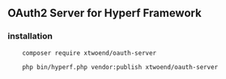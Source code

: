 ## OAuth2 Server for Hyperf Framework



### installation

```
    composer require xtwoend/oauth-server

    php bin/hyperf.php vendor:publish xtwoend/oauth-server
```

